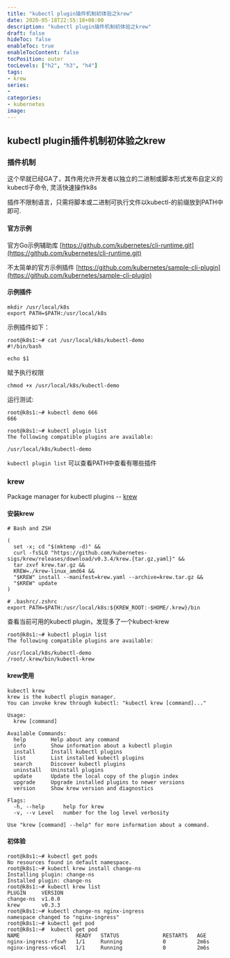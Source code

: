 ```yaml
---
title: "kubectl plugin插件机制初体验之krew"
date: 2020-05-18T22:55:18+08:00
description: "kubectl plugin插件机制初体验之krew"
draft: false
hideToc: false
enableToc: true
enableTocContent: false
tocPosition: outer
tocLevels: ["h2", "h3", "h4"]
tags: 
- krew
series:
-
categories: 
- kubernetes
image:
---
```


## kubectl plugin插件机制初体验之krew

### 插件机制

这个早就已经GA了，其作用允许开发者以独立的二进制或脚本形式发布自定义的kubectl子命令, 灵活快速操作k8s

插件不限制语言，只需将脚本或二进制可执行文件以kubectl-<plugin-name>的前缀放到PATH中即可.

#### 官方示例

官方Go示例辅助库 [https://github.com/kubernetes/cli-runtime.git](https://github.com/kubernetes/cli-runtime.git)

不太简单的官方示例插件 [https://github.com/kubernetes/sample-cli-plugin](https://github.com/kubernetes/sample-cli-plugin)

#### 示例插件

```
mkdir /usr/local/k8s
export PATH=$PATH:/usr/local/k8s
```

示例插件如下：
```
root@k8s1:~# cat /usr/local/k8s/kubectl-demo
#!/bin/bash

echo $1
```

赋予执行权限 

```
chmod +x /usr/local/k8s/kubectl-demo
```

运行测试:

```
root@k8s1:~# kubectl demo 666
666

root@k8s1:~# kubectl plugin list
The following compatible plugins are available:

/usr/local/k8s/kubectl-demo
```

`kubectl plugin list` 可以查看PATH中查看有哪些插件

### krew

Package manager for kubectl plugins -- [krew](https://krew.dev)

#### 安装krew

```
# Bash and ZSH

(
  set -x; cd "$(mktemp -d)" &&
  curl -fsSLO "https://github.com/kubernetes-sigs/krew/releases/download/v0.3.4/krew.{tar.gz,yaml}" &&
  tar zxvf krew.tar.gz &&
  KREW=./krew-linux_amd64 &&
  "$KREW" install --manifest=krew.yaml --archive=krew.tar.gz &&
  "$KREW" update
)

# .bashrc/.zshrc
export PATH=$PATH:/usr/local/k8s:${KREW_ROOT:-$HOME/.krew}/bin
```

查看当前可用的kubectl plugin，发现多了一个kubect-krew

```
root@k8s1:~# kubectl plugin list
The following compatible plugins are available:

/usr/local/k8s/kubectl-demo
/root/.krew/bin/kubectl-krew
```

#### krew使用

```
kubectl krew
krew is the kubectl plugin manager.
You can invoke krew through kubectl: "kubectl krew [command]..."

Usage:
  krew [command]

Available Commands:
  help        Help about any command
  info        Show information about a kubectl plugin
  install     Install kubectl plugins
  list        List installed kubectl plugins
  search      Discover kubectl plugins
  uninstall   Uninstall plugins
  update      Update the local copy of the plugin index
  upgrade     Upgrade installed plugins to newer versions
  version     Show krew version and diagnostics

Flags:
  -h, --help      help for krew
  -v, --v Level   number for the log level verbosity

Use "krew [command] --help" for more information about a command.
```

#### 初体验

```
root@k8s1:~# kubectl get pods
No resources found in default namespace.
root@k8s1:~# kubectl krew install change-ns
Installing plugin: change-ns
Installed plugin: change-ns
root@k8s1:~# kubectl krew list
PLUGIN     VERSION
change-ns  v1.0.0
krew       v0.3.3
root@k8s1:~# kubectl change-ns nginx-ingress
namespace changed to "nginx-ingress"
root@k8s1:~# kubectl get pod
root@k8s1:~#  kubectl get pod
NAME                  READY   STATUS              RESTARTS   AGE
nginx-ingress-rfswh   1/1     Running             0          2m6s
nginx-ingress-v6c4l   1/1     Running             0          2m6s
```